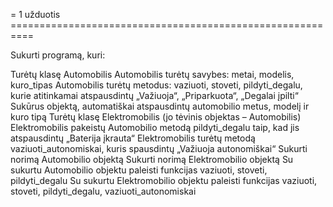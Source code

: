 = 1 užduotis ==========================================================

Sukurti programą, kuri:

Turėtų klasę Automobilis
Automobilis turėtų savybes: metai, modelis, kuro_tipas
Automobilis turėtų metodus: vaziuoti, stoveti, pildyti_degalu, kurie atitinkamai atspausdintų „Važiuoja“, „Priparkuota“, „Degalai įpilti“
Sukūrus objektą, automatiškai atspausdintų automobilio metus, modelį ir kuro tipą
Turėtų klasę Elektromobilis (jo tėvinis objektas – Automobilis)
Elektromobilis pakeistų Automobilio metodą pildyti_degalu taip, kad jis atspausdintų „Baterija įkrauta“
Elektromobilis turėtų metodą vaziuoti_autonomiskai, kuris spausdintų „Važiuoja autonomiškai“
Sukurti norimą Automobilio objektą
Sukurti norimą Elektromobilio objektą
Su sukurtu Automobilio objektu paleisti funkcijas vaziuoti, stoveti, pildyti_degalu
Su sukurtu Elektromobilio objektu paleisti funkcijas vaziuoti, stoveti, pildyti_degalu, vaziuoti_autonomiskai

